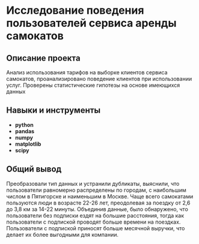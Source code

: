 # Исследование поведения пользователей сервиса аренды самокатов
## Описание проекта
Анализ использования тарифов на выборке клиентов сервиса самокатов, проанализировано поведение клиентов при использовании услуг. Проверены статистические гипотезы на основе имеющихся данных
## Навыки и инструменты
- **python**
- **pandas**
- **numpy**
- **matplotlib**
- **scipy**
## Общий вывод
Преобразовали тип данных и устранили дубликаты, выяснили, что пользователи равномерно распределены по городам, с наибольшим числом в Пятигорске и наименьшим в Москве. Чаще всего самокатами пользуются люди в возрасте 22-26 лет, преодолевая за поездку от 2,6 до 3,8 км за 14-22 минуты. Объединив данные, было обнаружено, что пользователи без подписки ездят на большие расстояния, тогда как пользователи с подпиской проводят больше времени на поездках. Пользователи с подпиской приносят больше месячной выручки, что делает их более выгодными для компании.
